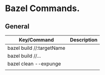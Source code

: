 # Bazel Commands.

## General

| Key/Command                                              | Description                                                                                                              |
| -------------------------------------------------------- | ------------------------------------------------------------------------------------------------------------------------ |
| bazel build //:targetName                                |                                                                                                                          |
| bazel build //...                                        |                                                                                                                          |
| bazel clean --expunge                                    |                                                                                                                          |
|                                                          |                                                                                                                          |